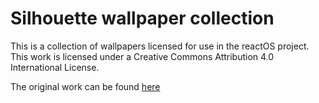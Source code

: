 # Silhouette wallpaper collection

This is a collection of wallpapers licensed for use
in the reactOS project. This work is licensed under a 
Creative Commons Attribution 4.0 International License.

The original work can be found [here](http://ever3st.com/Graphics/Loot/)